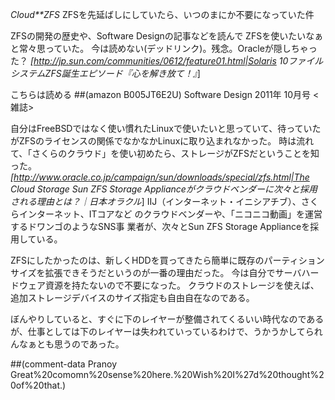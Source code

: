 *Cloud**ZFS* ZFSを先延ばしにしていたら、いつのまにか不要になっていた件

ZFSの開発の歴史や、Software Designの記事などを読んで ZFSを使いたいなぁと常々思っていた。
 今は読めない(デッドリンク)。残念。Oracleが隠しちゃった？
 *[http://jp.sun.com/communities/0612/feature01.html|Solaris 10ファイルシステムZFS誕生エピソード『心を解き放て！』*]

 こちらは読める
 ##(amazon B005JT6E2U)  Software Design 2011年 10月号 <雑誌>

自分はFreeBSDではなく使い慣れたLinuxで使いたいと思っていて、待っていたがZFSのライセンスの関係でなかなかLinuxに取り込まれなかった。
時は流れて、「さくらのクラウド」を使い初めたら、ストレージがZFSだということを知った。
 *[http://www.oracle.co.jp/campaign/sun/downloads/special/zfs.html|The Cloud Storage Sun ZFS Storage Applianceがクラウドベンダーに次々と採用される理由とは？｜日本オラクル*]
 IIJ（インターネット・イニシアチブ）、さくらインターネット、ITコアなど
 のクラウドベンダーや、「ニコニコ動画」を運営するドワンゴのようなSNS事
 業者が、次々とSun ZFS Storage Applianceを採用している。

ZFSにしたかったのは、新しくHDDを買ってきたら簡単に既存のパーティションサイズを拡張できそうだというのが一番の理由だった。
今は自分でサーバハードウェア資源を持たないので不要になった。
クラウドのストレージを使えば、追加ストレージデバイスのサイズ指定も自由自在なのである。

ぼんやりしていると、すぐに下のレイヤーが整備されてくるいい時代なのであるが、仕事としては下のレイヤーは失われていっているわけで、うかうかしてられんなぁとも思うのであった。

##(comment-data Pranoy Great%20comomn%20sense%20here.%20Wish%20I%27d%20thought%20of%20that.)
